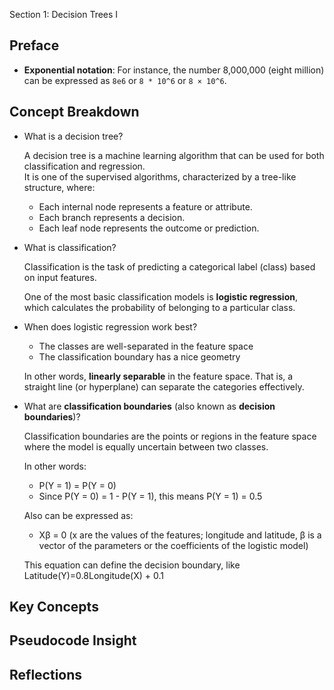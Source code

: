  Section 1: Decision Trees I

## Preface
- **Exponential notation**: For instance, the number 8,000,000 (eight million) can be expressed as `8e6` or `8 * 10^6` or `8 × 10^6`.

## Concept Breakdown

- What is a decision tree?

  A decision tree is a machine learning algorithm that can be used for both classification and regression.  
  It is one of the supervised algorithms, characterized by a tree-like structure, where:

  - Each internal node represents a feature or attribute.
  - Each branch represents a decision.
  - Each leaf node represents the outcome or prediction.

- What is classification?

  Classification is the task of predicting a categorical label (class) based on input features.  

  One of the most basic classification models is **logistic regression**, which calculates the probability of belonging to a particular class.

- When does logistic regression work best?

  - The classes are well-separated in the feature space
  - The classification boundary has a nice geometry

  In other words, **linearly separable** in the feature space. That is, a straight line (or hyperplane) can separate the categories effectively.

- What are **classification boundaries** (also known as **decision boundaries**)?

  Classification boundaries are the points or regions in the feature space where the model is equally uncertain between two classes.  

  In other words:

  - P(Y = 1) = P(Y = 0)
  - Since P(Y = 0) = 1 - P(Y = 1), this means P(Y = 1) = 0.5

  Also can be expressed as:

  - Xβ = 0 (x are the values of the features; longitude and latitude, β is a vector of the parameters or the coefficients of the logistic model)
  
  This equation can define the decision boundary, like Latitude(Y)=0.8Longitude(X) + 0.1

## Key Concepts


## Pseudocode Insight


## Reflections


